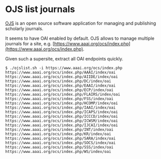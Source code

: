 # OJS list journals

[OJS](https://pkp.sfu.ca/ojs/) is an open source software application for
managing and publishing scholarly journals.

It seems to have OAI enabled by default. OJS allows to manage multiple journals
for a site, e.g.
[https://www.aaai.org/ocs/index.php](https://www.aaai.org/ocs/index.php).

Given such a supersite, extract all OAI endpoints quickly.

```
$ ./ojslist.sh -i https://www.aaai.org/ocs/index.php
https://www.aaai.org/ocs/index.php/AAAI/index/oai
https://www.aaai.org/ocs/index.php/AIIDE/index/oai
https://www.aaai.org/ocs/index.php/DC/index/oai
https://www.aaai.org/ocs/index.php/EAAI/index/oai
https://www.aaai.org/ocs/index.php/ECP/index/oai
https://www.aaai.org/ocs/index.php/FLAIRS/index/oai
https://www.aaai.org/ocs/index.php/FSS/index/oai
https://www.aaai.org/ocs/index.php/HCOMP/index/oai
https://www.aaai.org/ocs/index.php/IAAI/index/oai
https://www.aaai.org/ocs/index.php/ICAPS/index/oai
https://www.aaai.org/ocs/index.php/ICCCD/index/oai
https://www.aaai.org/ocs/index.php/ICWSM/index/oai
https://www.aaai.org/ocs/index.php/IJCAI/index/oai
https://www.aaai.org/ocs/index.php/INT/index/oai
https://www.aaai.org/ocs/index.php/KR/index/oai
https://www.aaai.org/ocs/index.php/SARA/index/oai
https://www.aaai.org/ocs/index.php/SOCS/index/oai
https://www.aaai.org/ocs/index.php/SSS/index/oai
https://www.aaai.org/ocs/index.php/WS/index/oai
```
